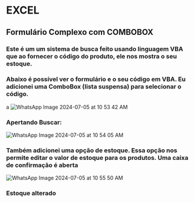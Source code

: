 # EXCEL
## Formulário Complexo com COMBOBOX
### Este é um um sistema de busca feito usando linguagem VBA que ao fornecer o código do produto, ele nos mostra o seu estoque. 
### Abaixo é possível ver o formulário e o seu código em VBA. Eu adicionei uma ComboBox (lista suspensa) para selecionar o código.
a
![WhatsApp Image 2024-07-05 at 10 53 42 AM](https://github.com/mandyyy25/EXCEL/assets/161378989/6f410d8f-75f3-49ba-b20d-22be73988c48)
### Apertando Buscar:
![WhatsApp Image 2024-07-05 at 10 54 05 AM](https://github.com/mandyyy25/EXCEL/assets/161378989/28a5916e-51a8-4ad7-9834-f4d15e0639ab)

### Também adicionei uma opção de estoque. Essa opção nos permite editar o valor de estoque para os produtos. Uma caixa de confirmação é aberta
![WhatsApp Image 2024-07-05 at 10 55 50 AM](https://github.com/mandyyy25/EXCEL/assets/161378989/27d2e0f9-8a71-471a-ba22-9e33ecb7a5dd)
### Estoque alterado

